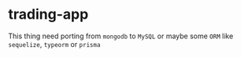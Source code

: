 # trading-app

This thing need porting from `mongodb` to `MySQL`
or maybe some `ORM` like `sequelize`, `typeorm` or `prisma`
